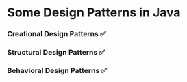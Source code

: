 # Some Design Patterns in Java
### Creational Design Patterns ✅

### Structural Design Patterns ✅

### Behavioral Design Patterns ✅